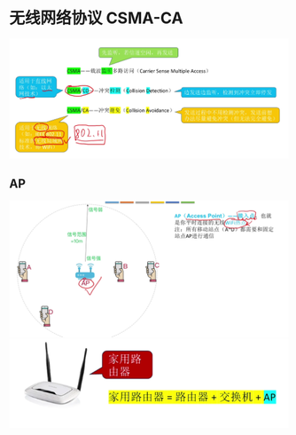 
# 无线网络协议 CSMA-CA
![输入图片说明](/imgs/2025-07-31/ynNMQsYaNFjNkdym.png)

## AP
![输入图片说明](/imgs/2025-07-31/oPwaBaoPxP475aiQ.png)
![输入图片说明](/imgs/2025-07-31/8E56mRoA13l2RNO4.png)
<!--stackedit_data:
eyJoaXN0b3J5IjpbOTgxMjQ5MTk0XX0=
-->